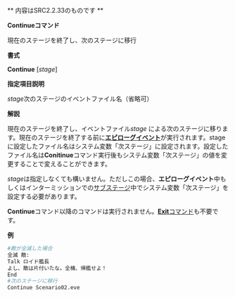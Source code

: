 ** 内容はSRC2.2.33のものです **

**Continueコマンド**

現在のステージを終了し、次のステージに移行

**書式**

**Continue** [*stage*]

**指定項目説明**

*stage*次のステージのイベントファイル名（省略可）

**解説**

現在のステージを終了し、イベントファイル*stage* による次のステージに移ります。現在のステージを終了する前に[**エピローグイベント**](エピローグイベント.md)が実行されます。stageに設定したファイル名はシステム変数「次ステージ」に設定されます。設定したファイル名は**Conitinue**コマンド実行後もシステム変数「次ステージ」の値を変更することで変えることができます。

*stage*は指定しなくても構いません。ただしこの場合、**エピローグイベント**中もしくはインターミッションでの[サブステージ](サブステージ.md)中でシステム変数「次ステージ」を設定する必要があります。

**Continue**コマンド以降のコマンドは実行されません。[**Exit**コマンド](Exitコマンド.md)も不要です。

**例**
```sh
#敵が全滅した場合
全滅 敵:
Talk ロイド艦長
よし、敵は片付いたな。全機、帰艦せよ！
End
#次のステージに移行
Continue Scenario02.eve
```

